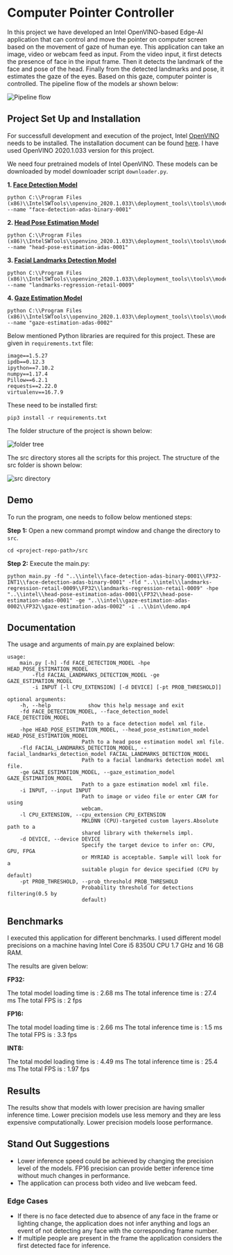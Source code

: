 # Computer Pointer Controller

In this project we have developed an Intel OpenVINO-based Edge-AI application that can control and move the pointer on computer screen based on the movement of gaze of human eye. This application can take an image, video or webcam feed as input. From the video input, it first detects the presence of face in the input frame. Then it detects the landmark of the face and pose of the head. Finally from the detected landmarks and pose, it estimates the gaze of the eyes. Based on this gaze, computer pointer is controlled. The pipeline flow of the models ar shown below:

![Pipeline flow](https://github.com/arin1405/Intel_Edge_AI_OpenVINO_Projects/blob/master/Computer%20Pointer%20Controller/images/pipeline.png "Pipeline flow")

## Project Set Up and Installation
For successfull development and execution of the project, Intel [OpenVINO](https://software.intel.com/content/www/us/en/develop/tools/openvino-toolkit.html) needs to be installed. The installation document can be found [here](https://docs.openvinotoolkit.org/latest/_docs_install_guides_installing_openvino_windows.html). I have used OpenVINO 2020.1.033 version for this project.

We need four pretrained models of Intel OpenVINO. These models can be downloaded by model downloader script `downloader.py`.

**1. [Face Detection Model](https://docs.openvinotoolkit.org/latest/_models_intel_face_detection_adas_binary_0001_description_face_detection_adas_binary_0001.html)**
```
python C:\\Program Files (x86)\\IntelSWTools\\openvino_2020.1.033\\deployment_tools\\tools\\model_downloader\\downloader.py --name "face-detection-adas-binary-0001"
```

**2. [Head Pose Estimation Model](https://docs.openvinotoolkit.org/latest/_models_intel_head_pose_estimation_adas_0001_description_head_pose_estimation_adas_0001.html)**
```
python C:\\Program Files (x86)\\IntelSWTools\\openvino_2020.1.033\\deployment_tools\\tools\\model_downloader\\downloader.py --name "head-pose-estimation-adas-0001"
```

**3. [Facial Landmarks Detection Model](https://docs.openvinotoolkit.org/latest/_models_intel_landmarks_regression_retail_0009_description_landmarks_regression_retail_0009.html)**
```
python C:\\Program Files (x86)\\IntelSWTools\\openvino_2020.1.033\\deployment_tools\\tools\\model_downloader\\downloader.py --name "landmarks-regression-retail-0009"
```

**4. [Gaze Estimation Model](https://docs.openvinotoolkit.org/latest/_models_intel_gaze_estimation_adas_0002_description_gaze_estimation_adas_0002.html)**
```
python C:\\Program Files (x86)\\IntelSWTools\\openvino_2020.1.033\\deployment_tools\\tools\\model_downloader\\downloader.py --name "gaze-estimation-adas-0002"
```

Below mentioned Python libraries are required for this project. These are given in `requirements.txt` file:
```
image==1.5.27
ipdb==0.12.3
ipython==7.10.2
numpy==1.17.4
Pillow==6.2.1
requests==2.22.0
virtualenv==16.7.9
```
These need to be installed first:
```
pip3 install -r requirements.txt
```
The folder structure of the project is shown below:

![folder tree](https://github.com/arin1405/Intel_Edge_AI_OpenVINO_Projects/blob/master/Computer%20Pointer%20Controller/images/tree.JPG "folder tree")

The src directory stores all the scripts for this project. The structure of the src folder is shown below:

![src directory](https://github.com/arin1405/Intel_Edge_AI_OpenVINO_Projects/blob/master/Computer%20Pointer%20Controller/images/src_tree.JPG "src tree")

## Demo

To run the program, one needs to follow below mentioned steps:

**Step 1:**
Open a new command prompt window and change the directory to `src`.
```
cd <project-repo-path>/src
```

**Step 2:**
Execute the main.py:
```
python main.py -fd "..\\intel\\face-detection-adas-binary-0001\\FP32-INT1\\face-detection-adas-binary-0001" -fld "..\\intel\\landmarks-regression-retail-0009\\FP32\\landmarks-regression-retail-0009" -hpe "..\\intel\\head-pose-estimation-adas-0001\\FP32\\head-pose-estimation-adas-0001" -ge "..\\intel\\gaze-estimation-adas-0002\\FP32\\gaze-estimation-adas-0002" -i ..\\bin\\demo.mp4
```

## Documentation
The usage and arguments of main.py are explained below:

```
usage: 
	main.py [-h] -fd FACE_DETECTION_MODEL -hpe HEAD_POSE_ESTIMATION_MODEL
        -fld FACIAL_LANDMARKS_DETECTION_MODEL -ge GAZE_ESTIMATION_MODEL
        -i INPUT [-l CPU_EXTENSION] [-d DEVICE] [-pt PROB_THRESHOLD]]

optional arguments:
	-h, --help            show this help message and exit
	-fd FACE_DETECTION_MODEL, --face_detection_model FACE_DETECTION_MODEL
						Path to a face detection model xml file.
	-hpe HEAD_POSE_ESTIMATION_MODEL, --head_pose_estimation_model HEAD_POSE_ESTIMATION_MODEL
						Path to a head pose estimation model xml file.
	-fld FACIAL_LANDMARKS_DETECTION_MODEL, --facial_landmarks_detection_model FACIAL_LANDMARKS_DETECTION_MODEL
						Path to a facial landmarks detection model xml file.
	-ge GAZE_ESTIMATION_MODEL, --gaze_estimation_model GAZE_ESTIMATION_MODEL
						Path to a gaze estimation model xml file.
	-i INPUT, --input INPUT
						Path to image or video file or enter CAM for using
						webcam.
	-l CPU_EXTENSION, --cpu_extension CPU_EXTENSION
						MKLDNN (CPU)-targeted custom layers.Absolute path to a
						shared library with thekernels impl.
	-d DEVICE, --device DEVICE
						Specify the target device to infer on: CPU, GPU, FPGA
						or MYRIAD is acceptable. Sample will look for a
						suitable plugin for device specified (CPU by default)
	-pt PROB_THRESHOLD, --prob_threshold PROB_THRESHOLD
						Probability threshold for detections filtering(0.5 by
						default)
```


## Benchmarks
I executed this application for different benchmarks. I used different model precisions on a machine having Intel Core i5 8350U CPU 1.7 GHz
and 16 GB RAM.

The results are given below:

**FP32:**

The total model loading time is : 2.68 ms
The total inference time is : 27.4 ms
The total FPS is : 2 fps

**FP16:**

The total model loading time is : 2.66 ms
The total inference time is : 1.5 ms
The total FPS is : 3.3 fps

**INT8:**

The total model loading time is : 4.49 ms
The total inference time is : 25.4 ms
The total FPS is : 1.97 fps

## Results

The results show that models with lower precision are having smaller inference time. 
Lower precision models use less memory and they are less expensive computationally.
Lower precision models loose performance.

## Stand Out Suggestions

- Lower inference speed could be achieved by changing the precision level of the models. FP16 precision can provide better inference time without much changes in performance.
- The application can process both video and live webcam feed.


### Edge Cases
- If there is no face detected due to absence of any face in the frame or lighting change, the application does not infer anything and logs an event of not detecting any face with the corresponding frame number.
- If multiple people are present in the frame the application considers the first detected face for inference.
